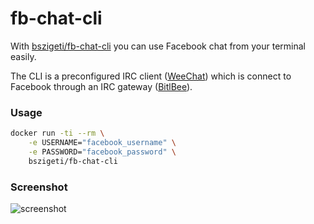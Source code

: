 # fb-chat-cli

With [bszigeti/fb-chat-cli](https://hub.docker.com/r/bszigeti/fb-chat-cli/) you can use Facebook chat from your terminal easily.

The CLI is a preconfigured IRC client ([WeeChat](https://weechat.org/)) which is connect to Facebook through an IRC gateway ([BitlBee](https://www.bitlbee.org/)).

### Usage
```sh
docker run -ti --rm \
    -e USERNAME="facebook_username" \
    -e PASSWORD="facebook_password" \
    bszigeti/fb-chat-cli
```

### Screenshot
![screenshot](https://raw.githubusercontent.com/bszigeti/fb-chat-cli/master/screenshot.png)
